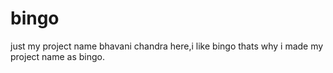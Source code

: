 # bingo
just my project name
bhavani chandra here,i like bingo thats why i made my project name as bingo.
